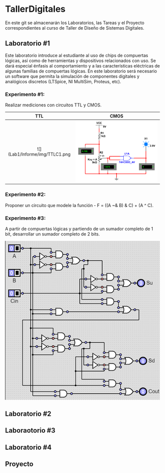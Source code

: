 # TallerDigitales

En este git se almacenarán los Laboratorios, las Tareas y el Proyecto correspondientes al curso de Taller de Diseño de Sistemas Digitales.

## Laboratorio #1
Este laboratorio introduce al estudiante al uso de chips de compuertas lógicas, así como de herramientas y dispositivos relacionados con uso. Se dará especial énfasis al comportamiento y a las características eléctricas de algunas familias de compuertas lógicas. En este laboratorio será necesario un software que permita la simulación de componentes digitales y analógicos discretos (LTSpice, NI MultiSim, Proteus, etc).

### Experimento #1: 
Realizar mediciones con circuitos TTL y CMOS.


TTL                             | CMOS
:-------------------------:     |:-------------------------:|
![](Lab1/Informe/img/TTLC1.png  |![](Lab1/Informe/img/CMOSC1.png)

### Experimento #2:
Proponer un circuito que modele la función - F = ((A ~& B) & C) + (A ^ C).
### Experimento #3:
A partir de compuertas lógicas y partiendo de un sumador completo de 1 bit, desarrollar un sumador completo de 2 bits.

![](Lab1/Informe/img/SC2B.png)

## Laboratorio #2


## Laboraotorio #3


## Laboratorio #4

## Proyecto
